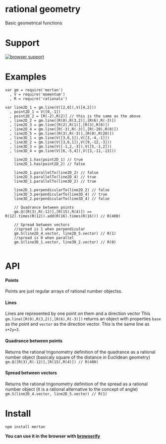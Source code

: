 # rational geometry
Basic geometrical functions

# Support
[![browser support](https://ci.testling.com/ashnur/mertan.png)](https://ci.testling.com/ashnur/mertan)




# Examples
```
var gm = require('mertan')
  , V = require('momentum')
  , R = require('rationals')

var line2D_1 = gm.line(V([2,0]),V([4,2]))
  , point2D_1 = V([0,-1])
  , point2D_2 = [R(-2),R(2)] // this is the same as the above
  , line2D_2 = gm.line([R(0),R(3,2)],[R(6),R(-3)])
  , line2D_3 = gm.line([R(2),R(1)],[R(3),R(0)])
  , line2D_4 = gm.line([R(-3),R(-3)],[R(-20),R(0)])
  , line2D_5 = gm.line([R(3),R(-3)],[R(0),R(20)])
  , line3D_1 = gm.line(V([3,6,1]),V([3,-4,-1]))
  , line3D_2 = gm.line(V([3,6,1]),V([9,-12,-3]))
  , line3D_3 = gm.line(V([-1,2,-3]),V([5,-1,2]))
  , line3D_4 = gm.line(V([6,-5,4]),V([3,-11,-13]))

    line2D_1.has(point2D_1) // true
    line2D_1.has(point2D_2) // false

    line2D_1.parallelTo(line2D_2) // false
    line2D_3.parallelTo(line2D_4) // true
    line3D_1.parallelTo(line3D_2) // true

    line2D_1.perpendicularTo(line2D_2) // false
    line3D_3.perpendicularTo(line3D_4) // true
    line3D_2.perpendicularTo(line3D_4) // false

    // Quadrance between points
    gm.Q([R(3),R(-12)],[R(15),R(4)]) == R(12).times(R(12)).add(R(16).times(R(16))) // R(400)

    // Spread between vectors
    //spread is 1 when perpendicular
    gm.S(line2D_4.vector, line2D_5.vector) // R(1)
    //spread is 0 when parallel
    gm.S(line3D_1.vector, line3D_2.vector) // R(0)


```

# API

#### Points
Points are just regular arrays of rational number objectss.

#### Lines

Lines are represented by one point on them and a direction vector
This `gm.line([R(0),R(3,2)],[R(6),R(-3)])` returns an object with
properties `base` as the point and `vector` as the direction vector.
This is the same line as `x+2y=3`.

#### Quadrance between points
Returns the rational trigonometry definition of the quadrance as a rational number object
(basicaly square of the distance in Euclidean geometry)
`gm.Q([R(3),R(-12)],[R(15),R(4)]) // R(400) `

#### Spread between vectors
Returns the rational trigonometry definition of the spread as a rational number object
(it is a rational alternative to the concept of angle)
`gm.S(line2D_4.vector, line2D_5.vector) // R(1)`

# Install
```
npm install mertan
```

**You can use it in the browser with [browserify](http://browserify.org/)**
